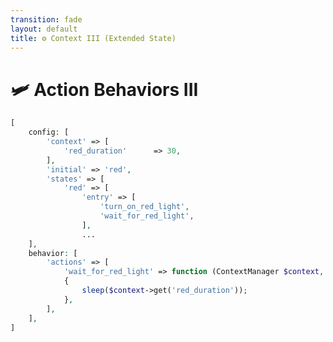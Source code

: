 ```yaml
---
transition: fade
layout: default
title: ⚙ Context III (Extended State)
---
```


# 🛩️ Action Behaviors III

```php {11,17-20} {maxHeight:'400px'}
[
    config: [
        'context' => [
            'red_duration'      => 30,
        ],
        'initial' => 'red',
        'states' => [
            'red' => [
                'entry' => [
                    'turn_on_red_light',
                    'wait_for_red_light',
                ],
                ...
    ],
    behavior: [
        'actions' => [
            'wait_for_red_light' => function (ContextManager $context, EventDefinition $eventDefinition): void 
            {
                sleep($context->get('red_duration'));
            },
        ],
    ],
]
```

<style>
    code {
        @apply text-xs leading-tight;
    }
</style>

<!--
wait_for_red_light action'ini direkt inline bir fonksiyon olarak tanimlayabiliriz:

bu fonksiyon $context ve $eventDefinition parametrelerini aliyor, tabi bu parametreleri EventMachine paketi sagliyor.

yani her bir action makinenin o anki context'ine ve
makinenin tepki verdigi event'e dair bilgiyi parametre olarak alip, implementasyonda kullanabilyor.

bu action'da da context uzerindeki red_duration'a yani, kirmizi isik bekleme suresine eristik ve 30 saniye sleep uyguladik.

tabi tekrar edeyim, buradaki implementasyon naif, action konseptini anlamak icin uydurulmus bisi.

kirmizi isigin daha once yanmaya basladi ve makineyi hic bisi yapmadan 30 saniye bekletirsek, istedigimiz sonucu elde edecegimizi varsayiyoruz burada.
-->
